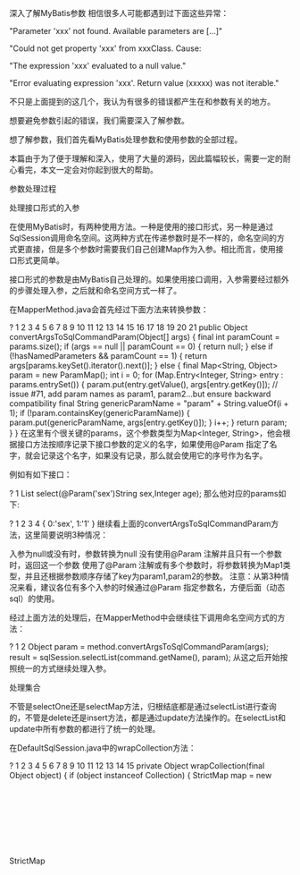 深入了解MyBatis参数
相信很多人可能都遇到过下面这些异常：

"Parameter 'xxx' not found. Available parameters are [...]"

"Could not get property 'xxx' from xxxClass. Cause:

"The expression 'xxx' evaluated to a null value."

"Error evaluating expression 'xxx'. Return value (xxxxx) was not iterable."

不只是上面提到的这几个，我认为有很多的错误都产生在和参数有关的地方。

想要避免参数引起的错误，我们需要深入了解参数。

想了解参数，我们首先看MyBatis处理参数和使用参数的全部过程。

本篇由于为了便于理解和深入，使用了大量的源码，因此篇幅较长，需要一定的耐心看完，本文一定会对你起到很大的帮助。

参数处理过程

处理接口形式的入参

在使用MyBatis时，有两种使用方法。一种是使用的接口形式，另一种是通过SqlSession调用命名空间。这两种方式在传递参数时是不一样的，命名空间的方式更直接，但是多个参数时需要我们自己创建Map作为入参。相比而言，使用接口形式更简单。

接口形式的参数是由MyBatis自己处理的。如果使用接口调用，入参需要经过额外的步骤处理入参，之后就和命名空间方式一样了。

在MapperMethod.java会首先经过下面方法来转换参数：

?
1
2
3
4
5
6
7
8
9
10
11
12
13
14
15
16
17
18
19
20
21
public Object convertArgsToSqlCommandParam(Object[] args) {
  final int paramCount = params.size();
  if (args == null || paramCount == 0) {
    return null;
  } else if (!hasNamedParameters && paramCount == 1) {
    return args[params.keySet().iterator().next()];
  } else {
    final Map<String, Object> param = new ParamMap<Object>();
    int i = 0;
    for (Map.Entry<Integer, String> entry : params.entrySet()) {
      param.put(entry.getValue(), args[entry.getKey()]);
      // issue #71, add param names as param1, param2...but ensure backward compatibility
      final String genericParamName = "param" + String.valueOf(i + 1);
      if (!param.containsKey(genericParamName)) {
        param.put(genericParamName, args[entry.getKey()]);
      }
      i++;
    }
    return param;
  }
}
在这里有个很关键的params，这个参数类型为Map<Integer, String>，他会根据接口方法按顺序记录下接口参数的定义的名字，如果使用@Param 指定了名字，就会记录这个名字，如果没有记录，那么就会使用它的序号作为名字。

例如有如下接口：

?
1
List<User> select(@Param('sex')String sex,Integer age);<span></span>
那么他对应的params如下:

?
1
2
3
4
{
    0:'sex',
    1:'1'
}
继续看上面的convertArgsToSqlCommandParam方法，这里简要说明3种情况：

入参为null或没有时，参数转换为null
没有使用@Param 注解并且只有一个参数时，返回这一个参数
使用了@Param 注解或有多个参数时，将参数转换为Map1类型，并且还根据参数顺序存储了key为param1,param2的参数。
注意：从第3种情况来看，建议各位有多个入参的时候通过@Param 指定参数名，方便后面（动态sql）的使用。

经过上面方法的处理后，在MapperMethod中会继续往下调用命名空间方式的方法：

?
1
2
Object param = method.convertArgsToSqlCommandParam(args);
result = sqlSession.<E>selectList(command.getName(), param);
从这之后开始按照统一的方式继续处理入参。

处理集合

不管是selectOne还是selectMap方法，归根结底都是通过selectList进行查询的，不管是delete还是insert方法，都是通过update方法操作的。在selectList和update中所有参数的都进行了统一的处理。

在DefaultSqlSession.java中的wrapCollection方法：

?
1
2
3
4
5
6
7
8
9
10
11
12
13
14
15
private Object wrapCollection(final Object object) {
  if (object instanceof Collection) {
    StrictMap<Object> map = new StrictMap<Object>();
    map.put("collection", object);
    if (object instanceof List) {
      map.put("list", object);
    }
    return map;      
  } else if (object != null && object.getClass().isArray()) {
    StrictMap<Object> map = new StrictMap<Object>();
    map.put("array", object);
    return map;
  }
  return object;
}
这里特别需要注意的一个地方是map.put("collection", object)，这个设计是为了支持Set类型，需要等到MyBatis 3.3.0版本才能使用。

wrapCollection处理的是只有一个参数时，集合和数组的类型转换成Map2类型，并且有默认的Key，从这里你能大概看到为什么<foreach>中默认情况下写的array和list（Map类型没有默认值map）。

参数的使用

参数的使用分为两部分：

第一种就是常见#{username}或者${username}。
第二种就是在动态SQL中作为条件，例如<if test="username!=null and username !=''">。
下面对这两种进行详细讲解，为了方便理解，先讲解第二种情况。

在动态SQL条件中使用参数

关于动态SQL的基础内容可以查看官方文档。

动态SQL为什么会处理参数呢？

主要是因为动态SQL中的<if>,<bind>,<foreache>都会用到表达式，表达式中会用到属性名，属性名对应的属性值如何获取呢？获取方式就在这关键的一步。不知道多少人遇到Could not get property xxx from xxxClass或: Parameter ‘xxx’ not found. Available parameters are[…]，都是不懂这里引起的。

在DynamicContext.java中，从构造方法看起：

?
1
2
3
4
5
6
7
8
9
10
public DynamicContext(Configuration configuration, Object parameterObject) {
  if (parameterObject != null && !(parameterObject instanceof Map)) {
    MetaObject metaObject = configuration.newMetaObject(parameterObject);
    bindings = new ContextMap(metaObject);
  } else {
    bindings = new ContextMap(null);
  }
  bindings.put(PARAMETER_OBJECT_KEY, parameterObject);
  bindings.put(DATABASE_ID_KEY, configuration.getDatabaseId());
}
这里的Object parameterObject就是我们经过前面两步处理后的参数。这个参数经过前面两步处理后，到这里的时候，他只有下面三种情况：

null，如果没有入参或者入参是null，到这里也是null。
Map类型，除了null之外，前面两步主要是封装成Map类型。
数组、集合和Map以外的Object类型，可以是基本类型或者实体类。
看上面构造方法，如果参数是1,2情况时，执行代码bindings = new ContextMap(null);参数是3情况时执行if中的代码。我们看看ContextMap类，这是一个内部静态类，代码如下：

?
1
2
3
4
5
6
7
8
9
10
11
12
13
14
15
16
17
static class ContextMap extends HashMap<String, Object> {
  private MetaObject parameterMetaObject;
  public ContextMap(MetaObject parameterMetaObject) {
    this.parameterMetaObject = parameterMetaObject;
  }
  public Object get(Object key) {
    String strKey = (String) key;
    if (super.containsKey(strKey)) {
      return super.get(strKey);
    }
    if (parameterMetaObject != null) {
      // issue #61 do not modify the context when reading
      return parameterMetaObject.getValue(strKey);
    }
    return null;
  }
}
我们先继续看DynamicContext的构造方法，在if/else之后还有两行：

?
1
2
bindings.put(PARAMETER_OBJECT_KEY, parameterObject);
bindings.put(DATABASE_ID_KEY, configuration.getDatabaseId());
其中两个Key分别为：

?
1
2
public static final String PARAMETER_OBJECT_KEY = "_parameter";
public static final String DATABASE_ID_KEY = "_databaseId";
也就是说1,2两种情况的时候，参数值只存在于"_parameter"的键值中。3情况的时候，参数值存在于"_parameter"的键值中，也存在于bindings本身。

当动态SQL取值的时候会通过OGNL从bindings中获取值。MyBatis在OGNL中注册了ContextMap:

?
1
2
3
static {
  OgnlRuntime.setPropertyAccessor(ContextMap.class, new ContextAccessor());
}
当从ContextMap取值的时候，会执行ContextAccessor中的如下方法：

?
1
2
3
4
5
6
7
8
9
10
11
12
13
14
15
16
17
@Override
public Object getProperty(Map context, Object target, Object name)
    throws OgnlException {
  Map map = (Map) target;
 
  Object result = map.get(name);
  if (map.containsKey(name) || result != null) {
    return result;
  }
 
  Object parameterObject = map.get(PARAMETER_OBJECT_KEY);
  if (parameterObject instanceof Map) {
    return ((Map)parameterObject).get(name);
  }
 
  return null;
}
参数中的target就是ContextMap类型的，所以可以直接强转为Map类型。 
参数中的name就是我们写在动态SQL中的属性名。

下面举例说明这三种情况：

null的时候： 
不管name是什么（name="_databaseId"除外，可能会有值），此时Object result = map.get(name);得到的result=null。 
在Object parameterObject = map.get(PARAMETER_OBJECT_KEY);中parameterObject=null，因此最后返回的结果是null。 
在这种情况下，不管写什么样的属性，值都会是null，并且不管属性是否存在，都不会出错。

Map类型： 
此时Object result = map.get(name);一般也不会有值，因为参数值只存在于"_parameter"的键值中。 
然后到Object parameterObject = map.get(PARAMETER_OBJECT_KEY);，此时获取到我们的参数值。 
在从参数值((Map)parameterObject).get(name)根据name来获取属性值。 
在这一步的时候，如果name属性不存在，就会报错：

throw new BindingException("Parameter '" + key + "' not found. Available parameters are " + keySet());
name属性是什么呢，有什么可选值呢？这就是处理接口形式的入参和处理集合处理后所拥有的Key。 
如果你遇到过类似异常，相信看到这儿就明白原因了。

数组、集合和Map以外的Object类型： 
这种类型经过了下面的处理：

MetaObject metaObject = configuration.newMetaObject(parameterObject);
bindings = new ContextMap(metaObject);
MetaObject是MyBatis的一个反射类，可以很方便的通过getValue方法获取对象的各种属性（支持集合数组和Map，可以多级属性点.访问，如user.username,user.roles[ 1 ]. rolename1）。 
现在分析这种情况。 
首先通过name获取属性时Object result = map.get(name);，根据上面ContextMap类中的get方法：

public Object get(Object key) {
String strKey = (String) key; if (super.containsKey(strKey)) { return super.get(strKey);
} if (parameterMetaObject != null) { return parameterMetaObject.getValue(strKey);
} return null;
}
可以看到这里会优先从Map中取该属性的值，如果不存在，那么一定会执行到下面这行代码：

return parameterMetaObject.getValue(strKey)
如果name刚好是对象的一个属性值，那么通过MetaObject反射可以获取该属性值。如果该对象不包含name属性的值，就会报错：

throw new ReflectionException("Could not get property '" + prop.getName() + "' from " + object.getClass() + ". Cause: " + t.toString(), t);
理解这三种情况后，使用动态SQL应该不会有参数名方面的问题了。

在SQL语句中使用参数

SQL中的两种形式#{username}或者${username}，虽然看着差不多，但是实际处理过程差别很大，而且很容易出现莫名其妙的错误。

${username}的使用方式为OGNL方式获取值，和上面的动态SQL一样，这里先说这种情况。

${propertyName}参数

在TextSqlNode.java中有一个内部的静态类BindingTokenParser，现在只看其中的handleToken方法：

?
1
2
3
4
5
6
7
8
9
10
11
12
13
@Override
public String handleToken(String content) {
  Object parameter = context.getBindings().get("_parameter");
  if (parameter == null) {
    context.getBindings().put("value", null);
  } else if (SimpleTypeRegistry.isSimpleType(parameter.getClass())) {
    context.getBindings().put("value", parameter);
  }
  Object value = OgnlCache.getValue(content, context.getBindings());
  String srtValue = (value == null ? "" : String.valueOf(value)); // issue #274 return "" instead of "null"
  checkInjection(srtValue);
  return srtValue;
}
从put("value"这个地方可以看出来，MyBatis会创建一个默认为"value"的值，也就是说，在xml中的SQL中可以直接使用${value}，从else if可以看出来，只有是简单类型的时候，才会有值。

关于这点，举个简单例子，如果接口为List<User> selectOrderby(String column)，如果xml内容为：

<select id="selectOrderby" resultType="User"> select * from user order by ${value} </select>
这种情况下，虽然没有指定一个value属性，但是MyBatis会自动把参数column赋值进去。

再往下的代码：

Object value = OgnlCache.getValue(content, context.getBindings());
String srtValue = (value == null ? "" : String.valueOf(value));
这里和动态SQL就一样了，通过OGNL方式来获取值。

看到这里使用OGNL这种方式时，你有没有别的想法？ 
特殊用法：你是否在SQL查询中使用过某些固定的码值？一旦码值改变的时候需要改动很多地方，但是你又不想把码值作为参数传进来，怎么解决呢？你可能已经明白了。 
就是通过OGNL的方式，例如有如下一个码值类：

?
1
2
3
4
5
package com.abel533.mybatis;
public interface Code{
    public static final String ENABLE = "1";
    public static final String DISABLE = "0";
}
如果在xml，可以这么使用：

?
1
2
3
<select id="selectUser" resultType="User">
    select * from user where enable = ${@com.abel533.mybatis.Code@ENABLE}
</select>
除了码值之外，你可以使用OGNL支持的各种方法，如调用静态方法。

#{propertyName}参数

这种方式比较简单，复杂属性的时候使用的MyBatis的MetaObject。

在DefaultParameterHandler.java中：

?
1
2
3
4
5
6
7
8
9
10
11
12
13
14
15
16
17
18
19
20
21
22
23
24
25
26
27
28
29
public void setParameters(PreparedStatement ps) throws SQLException {
  ErrorContext.instance().activity("setting parameters").object(mappedStatement.getParameterMap().getId());
  List<ParameterMapping> parameterMappings = boundSql.getParameterMappings();
  if (parameterMappings != null) {
    for (int i = 0; i < parameterMappings.size(); i++) {
      ParameterMapping parameterMapping = parameterMappings.get(i);
      if (parameterMapping.getMode() != ParameterMode.OUT) {
        Object value;
        String propertyName = parameterMapping.getProperty();
        if (boundSql.hasAdditionalParameter(propertyName)) { // issue #448 ask first for additional params
          value = boundSql.getAdditionalParameter(propertyName);
        } else if (parameterObject == null) {
          value = null;
        } else if (typeHandlerRegistry.hasTypeHandler(parameterObject.getClass())) {
          value = parameterObject;
        } else {
          MetaObject metaObject = configuration.newMetaObject(parameterObject);
          value = metaObject.getValue(propertyName);
        }
        TypeHandler typeHandler = parameterMapping.getTypeHandler();
        JdbcType jdbcType = parameterMapping.getJdbcType();
        if (value == null && jdbcType == null) {
          jdbcType = configuration.getJdbcTypeForNull();
        }
        typeHandler.setParameter(ps, i + 1, value, jdbcType);
      }
    }
  }
}
上面这段代码就是从参数中取#{propertyName}值的方法，这段代码的主要逻辑就是if/else判断的地方，单独拿出来分析：

?
1
2
3
4
5
6
7
8
9
10
if (boundSql.hasAdditionalParameter(propertyName)) { // issue #448 ask first for additional params
  value = boundSql.getAdditionalParameter(propertyName);
} else if (parameterObject == null) {
  value = null;
} else if (typeHandlerRegistry.hasTypeHandler(parameterObject.getClass())) {
  value = parameterObject;
} else {
  MetaObject metaObject = configuration.newMetaObject(parameterObject);
  value = metaObject.getValue(propertyName);
}
首先看第一个if，当使用<foreach>的时候，MyBatis会自动生成额外的动态参数，如果propertyName是动态参数，就会从动态参数中取值。
第二个if，如果参数是null，不管属性名是什么，都会返回null。
第三个if，如果参数是一个简单类型，或者是一个注册了typeHandler的对象类型，就会直接使用该参数作为返回值，和属性名无关。
最后一个else，这种情况下是复杂对象或者Map类型，通过反射方便的取值。
下面我们说明上面四种情况下的参数名注意事项。

动态参数，这里的参数名和值都由MyBatis动态生成的，因此我们没法直接接触，也不需要管这儿的命名。但是我们可以了解一下这儿的命名规则，当以后错误信息看到的时候，我们可以确定出错的地方。 
在ForEachSqlNode.java中：

private static String itemizeItem(String item, int i) { return new StringBuilder(ITEM_PREFIX).append(item).append("_").append(i).toString();
}
其中ITEM_PRFIX为public static final String ITEM_PREFIX = "__frch_";。 
如果在<foreach>中的collection="userList" item="user",那么对userList循环产生的动态参数名就是:

__frch_user_0,__frch_user_1,__frch_user_2…

如果访问动态参数的属性，如user.username会被处理成__frch_user_0.username，这种参数值的处理过程在更早之前解析SQL的时候就已经获取了对应的参数值。具体内容看下面有关<foreach>的详细内容。

参数为null，由于这里的判断和参数名无关，因此入参null的时候，在xml中写的#{name}不管name写什么，都不会出错，值都是null。

可以直接使用typeHandler处理的类型。最常见的就是基本类型，例如有这样一个接口方法User selectById(@Param("id")Integer id)，在xml中使用id的时候，我们可以随便使用属性名，不管用什么样的属性名，值都是id。

复杂对象或者Map类型一般都是我们需要注意的地方，这种情况下，就必须保证入参包含这些属性，如果没有就会报错。这一点和可以参考上面有关MetaObject的地方。

<foreach>详解

所有动态SQL类型中，<foreach>似乎是遇到问题最多的一个。

例如有下面的方法：

?
1
2
3
4
5
6
7
<insert id="insertUserList">
  INSERT INTO user(username,password)
  VALUES
  <foreach collection="userList" item="user" separator=",">
    (#{user.username},#{user.password})
  </foreach>
</insert>
对应的接口：

int insertUserList(@Param("userList")List<User> list);
我们通过foreach源码，看看MyBatis如何处理上面这个例子。

在ForEachSqlNode.java中的apply方法中的前两行：

?
1
2
Map<String, Object> bindings = context.getBindings();
final Iterable<?> iterable = evaluator.evaluateIterable(collectionExpression, bindings);
这里的bindings参数熟悉吗？上面提到过很多。经过一系列的参数处理后，这儿的bindings如下：

?
1
2
3
4
5
6
7
{
  "_parameter":{
    "param1":list,
    "userList":list
  },
  "_databaseId":null,
}
collectionExpression就是collection="userList"的值userList。

我们看看evaluator.evaluateIterable如何处理这个参数，在ExpressionEvaluator.java中的evaluateIterable方法：

?
1
2
3
4
5
6
7
8
9
10
11
12
13
14
15
16
17
18
19
20
21
22
public Iterable<?> evaluateIterable(String expression, Object parameterObject) {
    Object value = OgnlCache.getValue(expression, parameterObject);
    if (value == null) {
      throw new BuilderException("The expression '" + expression + "' evaluated to a null value.");
    }
    if (value instanceof Iterable) {
      return (Iterable<?>) value;
    }
    if (value.getClass().isArray()) {
        int size = Array.getLength(value);
        List<Object> answer = new ArrayList<Object>();
        for (int i = 0; i < size; i++) {
            Object o = Array.get(value, i);
            answer.add(o);
        }
        return answer;
    }
    if (value instanceof Map) {
      return ((Map) value).entrySet();
    }
    throw new BuilderException("Error evaluating expression '" + expression + "'.  Return value (" + value + ") was not iterable.");
}
首先通过看第一行代码：

?
1
Object value = OgnlCache.getValue(expression, parameterObject);
这里通过OGNL获取到了userList的值。获取userList值的时候可能出现异常，具体可以参考上面动态SQL部分的内容。

userList的值分四种情况。

value == null，这种情况直接抛出异常BuilderException。

value instanceof Iterable，实现Iterable接口的直接返回，如Collection的所有子类，通常是List。

value.getClass().isArray()数组的情况，这种情况会转换为List返回。

value instanceof Map如果是Map，通过((Map) value).entrySet()返回一个Set类型的参数。

通过上面处理后，返回的值，是一个Iterable类型的值，这个值可以使用for (Object o : iterable)这种形式循环。

在ForEachSqlNode中对iterable循环的时候，有一段需要关注的代码：

?
1
2
3
4
5
6
7
8
9
if (o instanceof Map.Entry) {
    @SuppressWarnings("unchecked") 
    Map.Entry<Object, Object> mapEntry = (Map.Entry<Object, Object>) o;
    applyIndex(context, mapEntry.getKey(), uniqueNumber);
    applyItem(context, mapEntry.getValue(), uniqueNumber);
} else {
    applyIndex(context, i, uniqueNumber);
    applyItem(context, o, uniqueNumber);
}
如果是通过((Map) value).entrySet()返回的Set，那么循环取得的子元素都是Map.Entry类型，这个时候会将mapEntry.getKey()存储到index中，mapEntry.getValue()存储到item中。

如果是List，那么会将序号i存到index中，mapEntry.getValue()存储到item中。

最后

这篇文章很长，写这篇文章耗费的时间也很长，超过10小时，写到半夜两点都没写完。

这篇文章真的非常有用，如果你对Mybatis有一定的了解，这篇文章几乎是必读的一篇。

如果各位发现文中错误或者其他问题欢迎留言或加群详谈。

MyBatis分页插件

http://git.oschina.net/free/Mybatis_PageHelper

MyBatis通用Mapper

http://git.oschina.net/free/Mapper

Mybatis专栏：

Mybatis示例

Mybatis问题集

这里的Map实际类型为ParamMap<V>,和下一步处理集合中的StrictMap<V>类是两个功能完全一样的类。 ↩
这里的Map实际类型为StrictMap<V>,和接口处理中的ParamMap<V>类是两个功能完全一样的类。 ↩